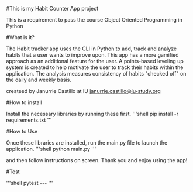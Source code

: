 #This is my Habit Counter App project 

This is a requirement to pass the course Object Oriented Programming in Python

#What is it?

The Habit tracker app uses the CLI in Python to add, track and analyze habits that a user wants to improve upon.
This app has a more gamified approach as an additional feature for the user. A points-based leveling up system is created to help motivate the user to track their habits within the application. The analysis measures consistency of habits "checked off" on the daily and weekly basis.

createed by Janurrie Castillo at IU
janurrie.castillo@iu-study.org


#How to install

Install the necessary libraries by running these first.
'''shell
pip install -r requirements.txt
'''

#How to Use

Once these libraries are installed, run the main.py file to launch the application.
'''shell
python main.py
'''

and then follow instructions on screen.
Thank you and enjoy using the app!

#Test

'''shell
pytest ---
'''



